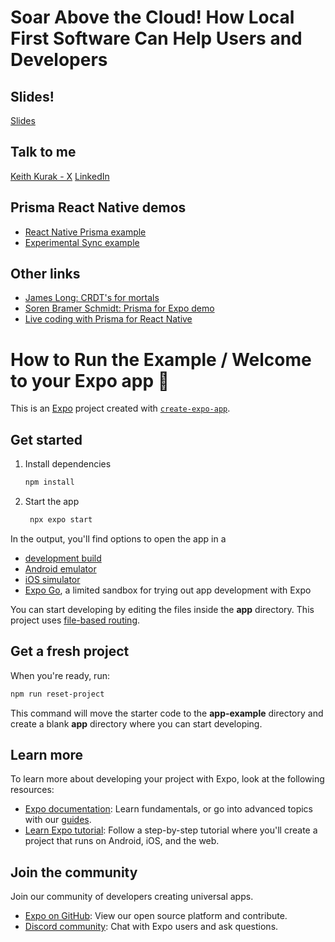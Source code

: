 # Soar Above the Cloud! How Local First Software Can Help Users and Developers

## Slides!
[Slides](https://docs.google.com/presentation/d/1Me8xcTt5A9dyZF3l8HSx6bhbyB0AAcODimGRS8T-l4Y/edit?usp=sharing)

## Talk to me
[Keith Kurak - X](https://twitter.com/llamaluvr)
[LinkedIn](https://www.linkedin.com/in/keith-kurak/)

## Prisma React Native demos
- [React Native Prisma example](https://github.com/sorenbs/budget-buddy-expo)
- [Experimental Sync example](https://github.com/sorenbs/budget-buddy-experimental-sync)

## Other links
- [James Long: CRDT's for mortals](https://www.youtube.com/watch?v=DEcwa68f-jY)
- [Soren Bramer Schmidt: Prisma for Expo demo](https://www.youtube.com/live/MdCn0Iq0ucU?si=cYUiKUDllm1m0qO9&t=22603)
- [Live coding with Prisma for React Native](https://www.youtube.com/watch?v=65Iqes0lxpQ)

# How to Run the Example / Welcome to your Expo app 👋

This is an [Expo](https://expo.dev) project created with [`create-expo-app`](https://www.npmjs.com/package/create-expo-app).

## Get started

1. Install dependencies

   ```bash
   npm install
   ```

2. Start the app

   ```bash
    npx expo start
   ```

In the output, you'll find options to open the app in a

- [development build](https://docs.expo.dev/develop/development-builds/introduction/)
- [Android emulator](https://docs.expo.dev/workflow/android-studio-emulator/)
- [iOS simulator](https://docs.expo.dev/workflow/ios-simulator/)
- [Expo Go](https://expo.dev/go), a limited sandbox for trying out app development with Expo

You can start developing by editing the files inside the **app** directory. This project uses [file-based routing](https://docs.expo.dev/router/introduction).

## Get a fresh project

When you're ready, run:

```bash
npm run reset-project
```

This command will move the starter code to the **app-example** directory and create a blank **app** directory where you can start developing.

## Learn more

To learn more about developing your project with Expo, look at the following resources:

- [Expo documentation](https://docs.expo.dev/): Learn fundamentals, or go into advanced topics with our [guides](https://docs.expo.dev/guides).
- [Learn Expo tutorial](https://docs.expo.dev/learn): Follow a step-by-step tutorial where you'll create a project that runs on Android, iOS, and the web.

## Join the community

Join our community of developers creating universal apps.

- [Expo on GitHub](https://github.com/expo/expo): View our open source platform and contribute.
- [Discord community](https://chat.expo.dev): Chat with Expo users and ask questions.
